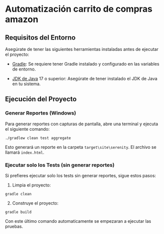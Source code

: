 ﻿# Automatización carrito de compras amazon

## Requisitos del Entorno

Asegúrate de tener las siguientes herramientas instaladas antes de ejecutar el proyecto:

- [Gradle](https://gradle.org/): Se requiere tener Gradle instalado y configurado en las variables de entorno.

- [JDK de Java](https://www.oracle.com/java/technologies/javase-downloads.html) 17 o superior: Asegúrate de tener instalado el JDK de Java en tu sistema.

## Ejecución del Proyecto

### Generar Reportes (Windows)

Para generar reportes con capturas de pantalla, abre una terminal y ejecuta el siguiente comando:

```
./gradlew clean test aggregate
```

Esto generará un reporte en la carpeta `target\site\serenity`. El archivo se llamará `index.html`.


### Ejecutar solo los Tests (sin generar reportes)

Si prefieres ejecutar solo los tests sin generar reportes, sigue estos pasos:

1. Limpia el proyecto:

```
gradle clean
```

2. Construye el proyecto:

```
gradle build
```

Con este último comando automaticamente se empezaran a ejecutar las pruebas.
